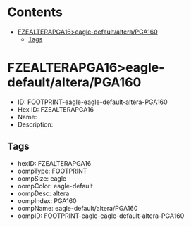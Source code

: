 



Contents
========

* [FZEALTERAPGA16>eagle-default/altera/PGA160](#fzealterapga16eagle-defaultalterapga160)
	* [Tags](#tags)

# FZEALTERAPGA16>eagle-default/altera/PGA160

- ID: FOOTPRINT-eagle-eagle-default-altera-PGA160
- Hex ID: FZEALTERAPGA16
- Name: 
- Description: 

## Tags

- hexID: FZEALTERAPGA16
- oompType: FOOTPRINT
- oompSize: eagle
- oompColor: eagle-default
- oompDesc: altera
- oompIndex: PGA160
- oompName: eagle-default/altera/PGA160
- oompID: FOOTPRINT-eagle-eagle-default-altera-PGA160
